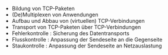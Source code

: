 - Bildung von TCP-Paketen
- (De)Multiplexen von Anwendungen
- Aufbau und Abbau von (virtuellen) TCP-Verbindungen
- Transport von TCP-Paketen über TCP-Verbindungen
- Fehlerkontrolle : Sicherung des Datentransports
- Flusskontrolle : Anpassung der Sendeseite an die Gegenseite
- Staukontrolle : Anpassung der Sendeseite an Netzauslastung